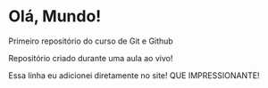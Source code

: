 # Olá, Mundo!
 Primeiro repositório do curso de Git e Github

 Repositório criado durante uma aula ao vivo!

 Essa linha eu adicionei diretamente no site! QUE IMPRESSIONANTE!
